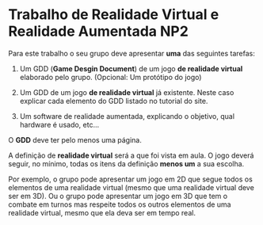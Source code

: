 # Trabalho de Realidade Virtual e Realidade Aumentada NP2

Para este trabalho o seu grupo deve apresentar **uma** das seguintes tarefas:

1. Um GDD (**Game Desgin Document**) de um jogo **de realidade virtual** elaborado pelo grupo. (Opcional: Um protótipo do jogo)

1. Um GDD de um jogo **de realidade virtual** já existente. Neste caso explicar cada elemento do GDD listado no tutorial do site.

1. Um software de realidade aumentada, explicando o objetivo, qual hardware é usado, etc...

O **GDD** deve ter pelo menos uma página.

A definição de **realidade virtual** será a que foi vista em aula. O jogo deverá seguir, no mínimo, todas os itens da definição **menos um** a sua escolha. 

Por exemplo, o grupo pode apresentar um jogo em 2D que segue todos os elementos de uma realidade virtual (mesmo que uma realidade virtual deve ser em 3D). 
Ou o grupo pode apresentar um jogo em 3D que tem o combate em turnos mas respeite todos os outros elementos de uma realidade virtual, mesmo que ela deva ser em tempo real.



